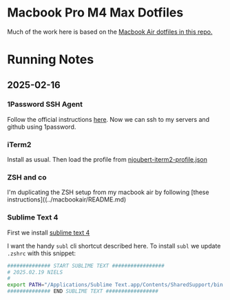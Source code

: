 # Macbook Pro M4 Max Dotfiles

Much of the work here is based on the [Macbook Air dotfiles in this repo.](../macbookair/README.md)

# Running Notes

## 2025-02-16 

### 1Password SSH Agent

Follow the official instructions [here](https://developer.1password.com/docs/ssh/get-started/). 
Now we can ssh to my servers and github using 1password.

### iTerm2

Install as usual.
Then load the profile from [njoubert-iterm2-profile.json](../macbookair/njoubert-iterm2-profile.json)

### ZSH and co

I'm duplicating the ZSH setup from my macbook air by following [these instructions]((../macbookair/README.md)

### Sublime Text 4

First we install [sublime text 4](https://www.sublimetext.com/download)

I want the handy `subl` cli shortcut described here.
To install `subl` we update `.zshrc` with this snippet:

```bash
############## START SUBLIME TEXT #################
# 2025.02.19 NIELS
#
export PATH="/Applications/Sublime Text.app/Contents/SharedSupport/bin:$PATH"
############## END SUBLIME TEXT #################
```
